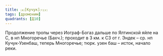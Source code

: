 ```yaml
---
title: ⒜[Кучук]⒯⒵
tags: [дромоним]
quadrants: [Д10]
---
```


Продолжение тропы через Иограф-Богаз дальше по Ялтинской яйле на С, в нп
Многоречье (Бахч.); проходит в 3 км. к СЗ от г. Эндек – ср. нп Кучук-Узенбаш,
теперь Многоречье; тюрк. узен баш – исток, начало реки.
